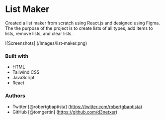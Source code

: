 # List Maker
Created a list maker from scratch using React.js and designed using Figma. The the purpose of the project is to create lists of all types, add items to lists, remove lists, and clear lists.

![Screenshots] (/Images/list-maker.png)

### Built with
- HTML
- Tailwind CSS
- JavaScript
- React

### Authors
- Twitter [@robertgbaptista] (https://twitter.com/robertgbaptista)
- GitHub [@tomgertin] (https://github.com/d3netxer)

